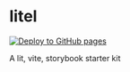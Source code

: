 # litel

[![Deploy to GitHub pages](https://github.com/iammary/litel/actions/workflows/deploy.yml/badge.svg)](https://github.com/iammary/litel/actions/workflows/deploy.yml)

A lit, vite, storybook starter kit
